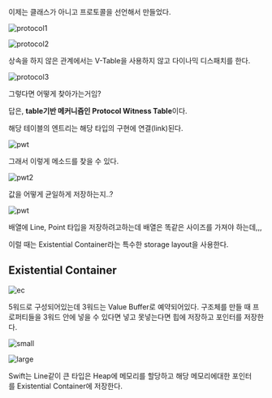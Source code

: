 이제는 클래스가 아니고 프로토콜을 선언해서 만들었다.

![protocol1](https://github.com/gaeng2y/Valut/blob/main/Combine/Combine%20Study/Resources/Protocol1.png?raw=true)

![protocol2](https://github.com/gaeng2y/Valut/blob/main/Combine/Combine%20Study/Resources/Protocol2.png?raw=true)

상속을 하지 않은 관계에서는 V-Table을 사용하지 않고 다이나믹 디스패치를 한다.

![protocol3](https://github.com/gaeng2y/Valut/blob/main/Combine/Combine%20Study/Resources/Protocol3.png?raw=true)

그렇다면 어떻게 찾아가는거임?

답은, **table기반 메커니즘인 Protocol Witness Table**이다.

해당 테이블의 엔트리는 해당 타입의 구현에 연결(link)된다.

![pwt](https://img1.daumcdn.net/thumb/R1280x0/?scode=mtistory2&fname=https%3A%2F%2Ft1.daumcdn.net%2Fcfile%2Ftistory%2F998BD8335BA8667705)

그래서 이렇게 메소드를 찾을 수 있다.

![pwt2](https://img1.daumcdn.net/thumb/R1280x0/?scode=mtistory2&fname=https%3A%2F%2Ft1.daumcdn.net%2Fcfile%2Ftistory%2F99CCC6405BA8677C36)

값을 어떻게 균일하게 저장하는지..?

![pwt](https://img1.daumcdn.net/thumb/R1280x0/?scode=mtistory2&fname=https%3A%2F%2Ft1.daumcdn.net%2Fcfile%2Ftistory%2F99865A425BA86A5F2F)

배열에 Line, Point 타입을 저장하려고하는데 배열은 똑같은 사이즈를 가져야 하는데,,, 

이럴 때는 Existential Container라는 특수한 storage layout을 사용한다.

## Existential Container

![ec](https://img1.daumcdn.net/thumb/R1280x0/?scode=mtistory2&fname=https%3A%2F%2Ft1.daumcdn.net%2Fcfile%2Ftistory%2F99F33C4C5BA86AB726)

5워드로 구성되어있는데 3워드는 Value Buffer로 예약되어있다. 구조체를 만들 때 프로퍼티들을 3워드 안에 넣을 수 있다면 넣고 못넣는다면 힙에 저장하고 포인터를 저장한다.

![small](https://img1.daumcdn.net/thumb/R1280x0/?scode=mtistory2&fname=https%3A%2F%2Ft1.daumcdn.net%2Fcfile%2Ftistory%2F9967FE3E5BA86B1904)

![large](https://img1.daumcdn.net/thumb/R1280x0/?scode=mtistory2&fname=https%3A%2F%2Ft1.daumcdn.net%2Fcfile%2Ftistory%2F99FCE0465BA86BAB3A)

Swift는 Line같이 큰 타입은 Heap에 메모리를 할당하고 해당 메모리에대한 포인터를 Existential Container에 저장한다.

